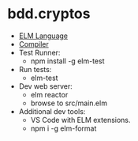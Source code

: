 # bdd.cryptos

- [ELM Language](https://elm-lang.org)
- [Compiler](https://guide.elm-lang.org/install/elm.html)
- Test Runner: 
  - npm install -g elm-test
- Run tests:
  - elm-test
- Dev web server: 
    - elm reactor
    - browse to src/main.elm
- Additional dev tools:
  - VS Code with ELM extensions.
  - npm i -g elm-format
  
